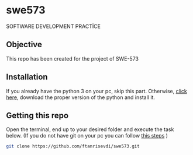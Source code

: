 # swe573

SOFTWARE DEVELOPMENT PRACTİCE

## Objective

This repo has been created for the project of SWE-573

## Installation

If you already have the python 3 on your pc, skip this part. Otherwise, [click here](https://www.python.org/), download the proper version of the python and install it.

## Getting this repo

Open the terminal, end up to your desired folder and execute the task below. (If you do not have git on your pc you can follow [this steps](https://git-scm.com/downloads) )

```bash
git clone https://github.com/ftanrisevdi/swe573.git
```
